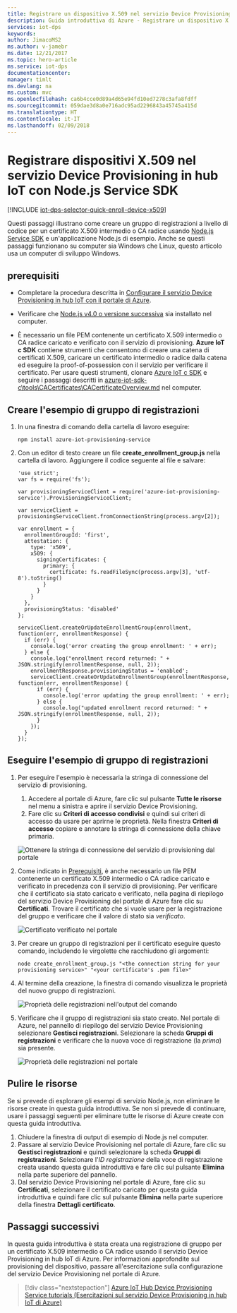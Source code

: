 ```yaml
---
title: Registrare un dispositivo X.509 nel servizio Device Provisioning di Azure con Node.js | Microsoft Docs
description: Guida introduttiva di Azure - Registrare un dispositivo X.509 nel servizio Device Provisioning in hub IoT di Azure con Node.js Service SDK
services: iot-dps
keywords: 
author: JimacoMS2
ms.author: v-jamebr
ms.date: 12/21/2017
ms.topic: hero-article
ms.service: iot-dps
documentationcenter: 
manager: timlt
ms.devlang: na
ms.custom: mvc
ms.openlocfilehash: ca6b4cce0d89a4d65e94fd10ed7278c3afa8fdff
ms.sourcegitcommit: 059dae3d8a0e716adc95ad2296843a45745a415d
ms.translationtype: HT
ms.contentlocale: it-IT
ms.lasthandoff: 02/09/2018
---
```

# <a name="enroll-x509-devices-to-iot-hub-device-provisioning-service-using-nodejs-service-sdk"></a>Registrare dispositivi X.509 nel servizio Device Provisioning in hub IoT con Node.js Service SDK

[!INCLUDE [iot-dps-selector-quick-enroll-device-x509](../../includes/iot-dps-selector-quick-enroll-device-x509.md)]


Questi passaggi illustrano come creare un gruppo di registrazioni a livello di codice per un certificato X.509 intermedio o CA radice usando [Node.js Service SDK](https://github.com/Azure/azure-iot-sdk-node) e un'applicazione Node.js di esempio. Anche se questi passaggi funzionano su computer sia Windows che Linux, questo articolo usa un computer di sviluppo Windows.
 

## <a name="prerequisites"></a>prerequisiti

- Completare la procedura descritta in [Configurare il servizio Device Provisioning in hub IoT con il portale di Azure](./quick-setup-auto-provision.md). 

 
- Verificare che [Node.js v4.0 o versione successiva](https://nodejs.org) sia installato nel computer.


- È necessario un file PEM contenente un certificato X.509 intermedio o CA radice caricato e verificato con il servizio di provisioning. **Azure IoT c SDK** contiene strumenti che consentono di creare una catena di certificati X.509, caricare un certificato intermedio o radice dalla catena ed eseguire la proof-of-possession con il servizio per verificare il certificato. Per usare questi strumenti, clonare [Azure IoT c SDK](https://github.com/Azure/azure-iot-sdk-c) e seguire i passaggi descritti in [azure-iot-sdk-c\tools\CACertificates\CACertificateOverview.md](https://github.com/Azure/azure-iot-sdk-c/blob/master/tools/CACertificates/CACertificateOverview.md) nel computer.

## <a name="create-the-enrollment-group-sample"></a>Creare l'esempio di gruppo di registrazioni 

 
1. In una finestra di comando della cartella di lavoro eseguire:
  
     ```cmd\sh
     npm install azure-iot-provisioning-service
     ```  

2. Con un editor di testo creare un file **create_enrollment_group.js** nella cartella di lavoro. Aggiungere il codice seguente al file e salvare:

    ```
    'use strict';
    var fs = require('fs');

    var provisioningServiceClient = require('azure-iot-provisioning-service').ProvisioningServiceClient;

    var serviceClient = provisioningServiceClient.fromConnectionString(process.argv[2]);

    var enrollment = {
      enrollmentGroupId: 'first',
      attestation: {
        type: 'x509',
        x509: {
          signingCertificates: {
            primary: {
              certificate: fs.readFileSync(process.argv[3], 'utf-8').toString()
            }
          }
        }
      },
      provisioningStatus: 'disabled'
    };

    serviceClient.createOrUpdateEnrollmentGroup(enrollment, function(err, enrollmentResponse) {
      if (err) {
        console.log('error creating the group enrollment: ' + err);
      } else {
        console.log("enrollment record returned: " + JSON.stringify(enrollmentResponse, null, 2));
        enrollmentResponse.provisioningStatus = 'enabled';
        serviceClient.createOrUpdateEnrollmentGroup(enrollmentResponse, function(err, enrollmentResponse) {
          if (err) {
            console.log('error updating the group enrollment: ' + err);
          } else {
            console.log("updated enrollment record returned: " + JSON.stringify(enrollmentResponse, null, 2));
          }
        });
      }
    });
    ````

## <a name="run-the-enrollment-group-sample"></a>Eseguire l'esempio di gruppo di registrazioni
 
1. Per eseguire l'esempio è necessaria la stringa di connessione del servizio di provisioning. 
    1. Accedere al portale di Azure, fare clic sul pulsante **Tutte le risorse** nel menu a sinistra e aprire il servizio Device Provisioning. 
    2. Fare clic su **Criteri di accesso condivisi** e quindi sui criteri di accesso da usare per aprirne le proprietà. Nella finestra **Criteri di accesso** copiare e annotare la stringa di connessione della chiave primaria. 

    ![Ottenere la stringa di connessione del servizio di provisioning dal portale](./media/quick-enroll-device-x509-node/get-service-connection-string.png) 


3. Come indicato in [Prerequisiti](#prerequisites), è anche necessario un file PEM contenente un certificato X.509 intermedio o CA radice caricato e verificato in precedenza con il servizio di provisioning. Per verificare che il certificato sia stato caricato e verificato, nella pagina di riepilogo del servizio Device Provisioning del portale di Azure fare clic su **Certificati**. Trovare il certificato che si vuole usare per la registrazione del gruppo e verificare che il valore di stato sia *verificato*.

    ![Certificato verificato nel portale](./media/quick-enroll-device-x509-node/verify-certificate.png) 

1. Per creare un gruppo di registrazioni per il certificato eseguire questo comando, includendo le virgolette che racchiudono gli argomenti:
 
     ```cmd\sh
     node create_enrollment_group.js "<the connection string for your provisioning service>" "<your certificate's .pem file>"
     ```
 
3. Al termine della creazione, la finestra di comando visualizza le proprietà del nuovo gruppo di registrazioni.

    ![Proprietà delle registrazioni nell'output del comando](./media/quick-enroll-device-x509-node/sample-output.png) 

4. Verificare che il gruppo di registrazioni sia stato creato. Nel portale di Azure, nel pannello di riepilogo del servizio Device Provisioning selezionare **Gestisci registrazioni**. Selezionare la scheda **Gruppi di registrazioni** e verificare che la nuova voce di registrazione (la *prima*) sia presente.

    ![Proprietà delle registrazioni nel portale](./media/quick-enroll-device-x509-node/verify-enrollment-portal.png) 
 
## <a name="clean-up-resources"></a>Pulire le risorse
Se si prevede di esplorare gli esempi di servizio Node.js, non eliminare le risorse create in questa guida introduttiva. Se non si prevede di continuare, usare i passaggi seguenti per eliminare tutte le risorse di Azure create con questa guida introduttiva.
 
1. Chiudere la finestra di output di esempio di Node.js nel computer.
2. Passare al servizio Device Provisioning nel portale di Azure, fare clic su **Gestisci registrazioni** e quindi selezionare la scheda **Gruppi di registrazioni**. Selezionare l'*ID registrazione* della voce di registrazione creata usando questa guida introduttiva e fare clic sul pulsante **Elimina** nella parte superiore del pannello.  
3. Dal servizio Device Provisioning nel portale di Azure, fare clic su **Certificati**, selezionare il certificato caricato per questa guida introduttiva e quindi fare clic sul pulsante **Elimina** nella parte superiore della finestra **Dettagli certificato**.  
 
## <a name="next-steps"></a>Passaggi successivi
In questa guida introduttiva è stata creata una registrazione di gruppo per un certificato X.509 intermedio o CA radice usando il servizio Device Provisioning in hub IoT di Azure. Per informazioni approfondite sul provisioning del dispositivo, passare all'esercitazione sulla configurazione del servizio Device Provisioning nel portale di Azure. 
 
> [!div class="nextstepaction"]
> [Azure IoT Hub Device Provisioning Service tutorials (Esercitazioni sul servizio Device Provisioning in hub IoT di Azure)](./tutorial-set-up-cloud.md)